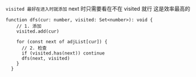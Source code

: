 `visited 最好在进入时就添加`
next 时只需要看在不在 visited 就行
这是效率最高的

```JS
function dfs(cur: number, visited: Set<number>): void {
    // 1. 添加
    visited.add(cur)

    for (const next of adjList[cur]) {
      // 2. 检查
      if (visited.has(next)) continue
      dfs(next, visited)
    }
  }
```
